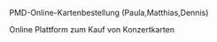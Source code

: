 PMD-Online-Kartenbestellung
(Paula,Matthias,Dennis)

Online Plattform zum Kauf von Konzertkarten 



